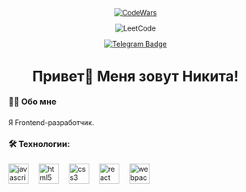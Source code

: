 <div align="center">
  <a href="https://www.codewars.com/users/nikita-argunov">
    <img src="https://www.codewars.com/users/nikita-argunov/badges/small" alt="CodeWars">
  </a>
  
<a><img src="https://leetcard.jacoblin.cool/nikita-argunov" alt="LeetCode"></a>
</div>
  <div align="center">
    <a href="https://t.me/NitoAnri">
      <img src="https://img.shields.io/badge/Telegram-Profile-informational?style=for-the-badge&amp;logo=telegram&amp;logoColor=white&amp;color=0D76A8" alt="Telegram Badge">
    </a>
    
  </div>


###

<h1 align="center">Привет👋 Меня зовут Никита!</h1>

###

<h3 align="left">👩‍💻  Обо мне</h3>

###

<p align="left">Я Frontend-разработчик. </p>

###




<h3 align="left">🛠 Технологии:</h3>

###

<div align="left">
  <img src="https://cdn.jsdelivr.net/gh/devicons/devicon/icons/javascript/javascript-original.svg" height="40" alt="javascript logo"  />
  <img width="12" />
  <img src="https://cdn.jsdelivr.net/gh/devicons/devicon/icons/html5/html5-original.svg" height="40" alt="html5 logo"  />
  <img width="12" />
  <img src="https://cdn.jsdelivr.net/gh/devicons/devicon/icons/css3/css3-original.svg" height="40" alt="css3 logo"  />
  <img width="12" />
  <img src="https://cdn.jsdelivr.net/gh/devicons/devicon/icons/react/react-original.svg" height="40" alt="react logo"  />
  <img width="12" />
  <img src="https://cdn.simpleicons.org/webpack/8DD6F9" height="40" alt="webpack logo"  />
  <img width="12" />
</div>



